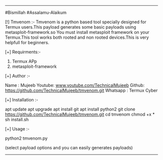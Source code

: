 -----------------------------------------------------
#Bismillah
#Assalamu-Alaikum 

[!] Tmvenom :- 
  Tmvenom is a python based tool specially designed for
  Termux users.This payload generates some basic payloads
  using metasploit-framework.so You must install metasploit
  framework on your Termux.This tool works both rooted and
  non rooted devices.This is very helpfull for beginners.

[+] Requirments:-
   
   1) Termux APp
   2) metasploit-framework 
   
[+] Author :-

   Name : Mujeeb
   Youtube: www.youtube.com/TechnicalMujeeb
   Github: https://github.com/TechnicalMujeeb/tmvenom.git
   Whatsapp : Termux Cyber

[+] Installation :-
  
   apt update
   apt upgrade
   apt install git
   apt install python2
   git clone https://github.com/TechnicalMujeeb/tmvenom.git
   cd tmvenom
   chmod +x *
   sh install.sh

[+] Usage :-

   python2 tmvenom.py

   (select payload options and you can easily generates payloads)

----------------------------------------------------------
